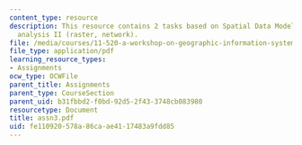 ```yaml
---
content_type: resource
description: This resource contains 2 tasks based on Spatial Data Models and spatial
  analysis II (raster, network).
file: /media/courses/11-520-a-workshop-on-geographic-information-systems-fall-2005/fe110920578a86caae4117483a9fdd85_assn3.pdf
file_type: application/pdf
learning_resource_types:
- Assignments
ocw_type: OCWFile
parent_title: Assignments
parent_type: CourseSection
parent_uid: b31fbbd2-f0bd-92d5-2f43-3748cb083980
resourcetype: Document
title: assn3.pdf
uid: fe110920-578a-86ca-ae41-17483a9fdd85
---
```

